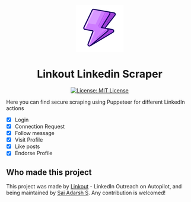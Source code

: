 <p align="center">
  <a href="">
    <img  alt="logo" src="https://raw.githubusercontent.com/linkoutapp/brand/main/scraper-transparent.svg"  height="128" width="128" />
  </a>
</p>

<h1 align="center">Linkout Linkedin Scraper</h1>

<p align="center">
  <a href="https://opensource.org/licenses/MIT" target="_blank">
    <img alt="License: MIT License" src="https://img.shields.io/badge/License-MIT License-yellow.svg" />
  </a>
</p>

Here you can find secure scraping using Puppeteer for different LinkedIn actions

- [x] Login
- [x] Connection Request
- [x] Follow message
- [x] Visit Profile
- [x] Like posts
- [x] Endorse Profile

## Who made this project

This project was made by [Linkout](https://linkout.space) - LinkedIn Outreach on Autopilot, and being maintained by [Sai Adarsh S](https://github.com/sai-adarsh). Any contribution is welcomed!
